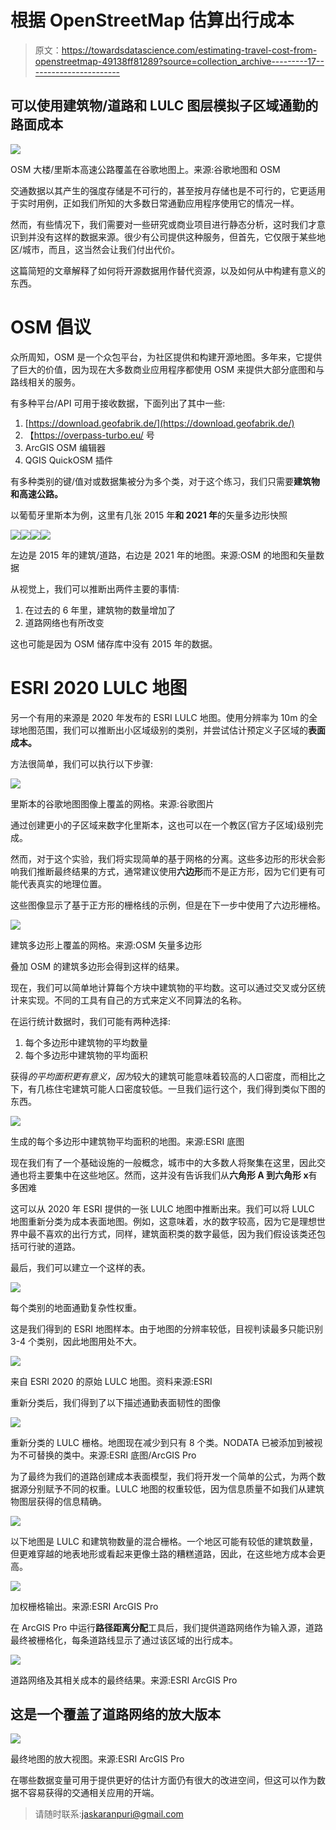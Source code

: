 # 根据 OpenStreetMap 估算出行成本

> 原文：<https://towardsdatascience.com/estimating-travel-cost-from-openstreetmap-49138ff81289?source=collection_archive---------17----------------------->

## 可以使用建筑物/道路和 LULC 图层模拟子区域通勤的路面成本

![](img/8d6f71c4ee4df4d634932e64335a6dff.png)

OSM 大楼/里斯本高速公路覆盖在谷歌地图上。来源:谷歌地图和 OSM

交通数据以其产生的强度存储是不可行的，甚至按月存储也是不可行的，它更适用于实时用例，正如我们所知的大多数日常通勤应用程序使用它的情况一样。

然而，有些情况下，我们需要对一些研究或商业项目进行静态分析，这时我们才意识到并没有这样的数据来源。很少有公司提供这种服务，但首先，它仅限于某些地区/城市，而且，这当然会让我们付出代价。

这篇简短的文章解释了如何将开源数据用作替代资源，以及如何从中构建有意义的东西。

# OSM 倡议

众所周知，OSM 是一个众包平台，为社区提供和构建开源地图。多年来，它提供了巨大的价值，因为现在大多数商业应用程序都使用 OSM 来提供大部分底图和与路线相关的服务。

有多种平台/API 可用于接收数据，下面列出了其中一些:

1.  [https://download.geofabrik.de/](https://download.geofabrik.de/)
2.  【https://overpass-turbo.eu/ 号
3.  ArcGIS OSM 编辑器
4.  QGIS QuickOSM 插件

有多种类别的键/值对或数据集被分为多个类，对于这个练习，我们只需要**建筑物和高速公路。**

以葡萄牙里斯本为例，这里有几张 2015 年**和 2021 年**的矢量多边形快照

![](img/e299e34bed11b2d9d778d473a702e8fa.png)![](img/0bc4e701c7111d84abd0f94399e87760.png)![](img/f4a28a16163bb4dd604654a01496160b.png)![](img/d60e0f47d32ecd80321d7e687135908a.png)

左边是 2015 年的建筑/道路，右边是 2021 年的地图。来源:OSM 的地图和矢量数据

从视觉上，我们可以推断出两件主要的事情:

1.  在过去的 6 年里，建筑物的数量增加了
2.  道路网络也有所改变

这也可能是因为 OSM 储存库中没有 2015 年的数据。

# ESRI 2020 LULC 地图

另一个有用的来源是 2020 年发布的 ESRI LULC 地图。使用分辨率为 10m 的全球地图范围，我们可以推断出小区域级别的类别，并尝试估计预定义子区域的**表面成本。**

方法很简单，我们可以执行以下步骤:

![](img/97dae42d61f172da3051b17a614b7952.png)

里斯本的谷歌地图图像上覆盖的网格。来源:谷歌图片

通过创建更小的子区域来数字化里斯本，这也可以在一个教区(官方子区域)级别完成。

然而，对于这个实验，我们将实现简单的基于网格的分离。这些多边形的形状会影响我们推断最终结果的方式，通常建议使用**六边形**而不是正方形，因为它们更有可能代表真实的地理位置。

这些图像显示了基于正方形的栅格线的示例，但是在下一步中使用了六边形栅格。

![](img/b3941c8b11cefa8b1a1a70669ba261c8.png)

建筑多边形上覆盖的网格。来源:OSM 矢量多边形

叠加 OSM 的建筑多边形会得到这样的结果。

现在，我们可以简单地计算每个方块中建筑物的平均数。这可以通过交叉或分区统计来实现。不同的工具有自己的方式来定义不同算法的名称。

在运行统计数据时，我们可能有两种选择:

1.  每个多边形中建筑物的平均数量
2.  每个多边形中建筑物的平均面积

获得*的平均面积更有意义，因为*较大的建筑可能意味着较高的人口密度，而相比之下，有几栋住宅建筑可能人口密度较低。一旦我们运行这个，我们得到类似下图的东西。

![](img/75560511a7e73a3af522eac1204ae9a4.png)

生成的每个多边形中建筑物平均面积的地图。来源:ESRI 底图

现在我们有了一个基础设施的一般概念，城市中的大多数人将聚集在这里，因此交通也将主要集中在这些地区。然而，这并没有告诉我们从**六角形 A 到六角形 x**有多困难

这可以从 2020 年 ESRI 提供的一张 LULC 地图中推断出来。我们可以将 LULC 地图重新分类为成本表面地图。例如，这意味着，水的数字较高，因为它是理想世界中最不喜欢的出行方式，同样，建筑面积类的数字最低，因为我们假设该类还包括可行驶的道路。

最后，我们可以建立一个这样的表。

![](img/63071a1f15f609301157a855f8346f8b.png)

每个类别的地面通勤复杂性权重。

这是我们得到的 ESRI 地图样本。由于地图的分辨率较低，目视判读最多只能识别 3-4 个类别，因此地图用处不大。

![](img/f25477a88725fddff98f1271ee0a6d3d.png)

来自 ESRI 2020 的原始 LULC 地图。资料来源:ESRI

重新分类后，我们得到了以下描述通勤表面韧性的图像

![](img/361e088a870a86db960a69e29bf3f90e.png)

重新分类的 LULC 栅格。地图现在减少到只有 8 个类。NODATA 已被添加到被视为不可替换的类中。来源:ESRI 底图/ArcGIS Pro

为了最终为我们的道路创建成本表面模型，我们将开发一个简单的公式，为两个数据源分别赋予不同的权重。LULC 地图的权重较低，因为信息质量不如我们从建筑物图层获得的信息精确。

![](img/08f4c1cdd2bc250c1989ca9a6040e133.png)

以下地图是 LULC 和建筑物数量的混合栅格。一个地区可能有较低的建筑数量，但更难穿越的地表地形或看起来更像土路的糟糕道路，因此，在这些地方成本会更高。

![](img/297fa4de65761953637d5ebb749bda12.png)

加权栅格输出。来源:ESRI ArcGIS Pro

在 ArcGIS Pro 中运行**路径距离分配**工具后，我们提供道路网络作为输入源，道路最终被栅格化，每条道路线显示了通过该区域的出行成本。

![](img/c6167d8f1c39ee7131d8a8318a44863b.png)

道路网络及其相关成本的最终结果。来源:ESRI ArcGIS Pro

## 这是一个覆盖了道路网络的放大版本

![](img/41b3d0291912979371e20c55ba9b3d66.png)

最终地图的放大视图。来源:ESRI ArcGIS Pro

在哪些数据变量可用于提供更好的估计方面仍有很大的改进空间，但这可以作为数据不容易获得的交通相关应用的开端。

> 请随时联系:jaskaranpuri@gmail.com